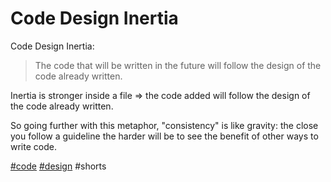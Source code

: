 # Code Design Inertia

Code Design Inertia:

> The code that will be written in the future will follow the design of the code already written.

Inertia is stronger inside a file =&gt; the code added will follow the design of the code already written.

So going further with this metaphor, "consistency" is like gravity: the close you follow a guideline the harder will be to see the benefit of other ways to write code.

[#code](https://ruby.social/tags/code) [#design](https://ruby.social/tags/design) #shorts